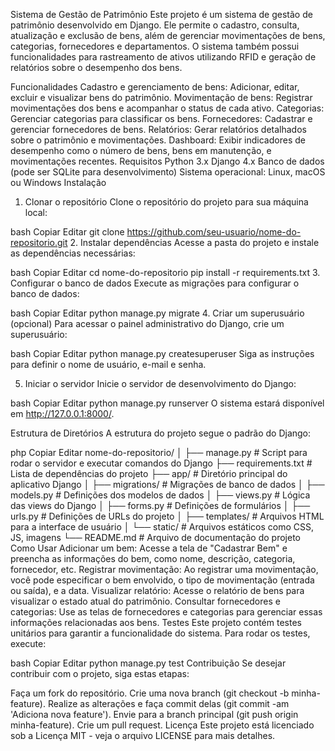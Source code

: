 Sistema de Gestão de Patrimônio
Este projeto é um sistema de gestão de patrimônio desenvolvido em Django. Ele permite o cadastro, consulta, atualização e exclusão de bens, além de gerenciar movimentações de bens, categorias, fornecedores e departamentos. O sistema também possui funcionalidades para rastreamento de ativos utilizando RFID e geração de relatórios sobre o desempenho dos bens.

Funcionalidades
Cadastro e gerenciamento de bens: Adicionar, editar, excluir e visualizar bens do patrimônio.
Movimentação de bens: Registrar movimentações dos bens e acompanhar o status de cada ativo.
Categorias: Gerenciar categorias para classificar os bens.
Fornecedores: Cadastrar e gerenciar fornecedores de bens.
Relatórios: Gerar relatórios detalhados sobre o patrimônio e movimentações.
Dashboard: Exibir indicadores de desempenho como o número de bens, bens em manutenção, e movimentações recentes.
Requisitos
Python 3.x
Django 4.x
Banco de dados (pode ser SQLite para desenvolvimento)
Sistema operacional: Linux, macOS ou Windows
Instalação
1. Clonar o repositório
Clone o repositório do projeto para sua máquina local:

bash
Copiar
Editar
git clone https://github.com/seu-usuario/nome-do-repositorio.git
2. Instalar dependências
Acesse a pasta do projeto e instale as dependências necessárias:

bash
Copiar
Editar
cd nome-do-repositorio
pip install -r requirements.txt
3. Configurar o banco de dados
Execute as migrações para configurar o banco de dados:

bash
Copiar
Editar
python manage.py migrate
4. Criar um superusuário (opcional)
Para acessar o painel administrativo do Django, crie um superusuário:

bash
Copiar
Editar
python manage.py createsuperuser
Siga as instruções para definir o nome de usuário, e-mail e senha.

5. Iniciar o servidor
Inicie o servidor de desenvolvimento do Django:

bash
Copiar
Editar
python manage.py runserver
O sistema estará disponível em http://127.0.0.1:8000/.

Estrutura de Diretórios
A estrutura do projeto segue o padrão do Django:

php
Copiar
Editar
nome-do-repositorio/
│
├── manage.py              # Script para rodar o servidor e executar comandos do Django
├── requirements.txt       # Lista de dependências do projeto
├── app/                   # Diretório principal do aplicativo Django
│   ├── migrations/        # Migrações de banco de dados
│   ├── models.py          # Definições dos modelos de dados
│   ├── views.py           # Lógica das views do Django
│   ├── forms.py           # Definições de formulários
│   ├── urls.py            # Definições de URLs do projeto
│   ├── templates/         # Arquivos HTML para a interface de usuário
│   └── static/            # Arquivos estáticos como CSS, JS, imagens
└── README.md              # Arquivo de documentação do projeto
Como Usar
Adicionar um bem: Acesse a tela de "Cadastrar Bem" e preencha as informações do bem, como nome, descrição, categoria, fornecedor, etc.
Registrar movimentação: Ao registrar uma movimentação, você pode especificar o bem envolvido, o tipo de movimentação (entrada ou saída), e a data.
Visualizar relatório: Acesse o relatório de bens para visualizar o estado atual do patrimônio.
Consultar fornecedores e categorias: Use as telas de fornecedores e categorias para gerenciar essas informações relacionadas aos bens.
Testes
Este projeto contém testes unitários para garantir a funcionalidade do sistema. Para rodar os testes, execute:

bash
Copiar
Editar
python manage.py test
Contribuição
Se desejar contribuir com o projeto, siga estas etapas:

Faça um fork do repositório.
Crie uma nova branch (git checkout -b minha-feature).
Realize as alterações e faça commit delas (git commit -am 'Adiciona nova feature').
Envie para a branch principal (git push origin minha-feature).
Crie um pull request.
Licença
Este projeto está licenciado sob a Licença MIT - veja o arquivo LICENSE para mais detalhes.
